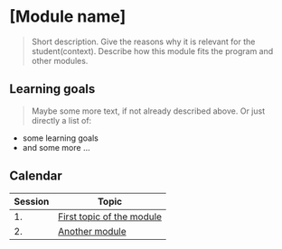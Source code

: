 # [Module name]
> Short description. Give the reasons why it is relevant for the student(context). Describe how this module fits the program and other modules.  

## Learning goals
> Maybe some more text, if not already described above.
Or just directly a list of: 
* some learning goals
* and some more ...

## Calendar 
| Session | Topic |
| ---- | ----- |
| 1. | [First topic of the module](/Week1/README.md) |
| 2. | [Another module](/Week1/README.md) |
